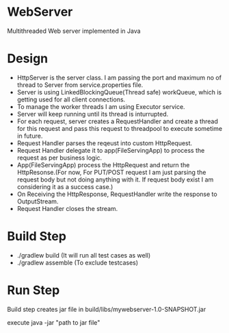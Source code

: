# WebServer
Multithreaded Web server implemented in Java

# Design
- HttpServer is the server class. I am passing the port and maximum no of thread to Server from service.properties file.
- Server is using LinkedBlockingQueue(Thread safe) workQueue, which is getting used for all client connections.
- To manage the worker threads I am using Executor service.
- Server will keep running until its thread is inturrupted.
- For each request, server creates a RequestHandler and create a thread for this request and pass this request to threadpool to execute sometime in future.
- Request Handler parses the reqeust into custom HttpRequest.
- Request Handler delegate it to app(FileServingApp) to process the request as per business logic.
- App(FileServingApp)  process the HttpRequest and return the HttpResonse.(For now, For PUT/POST request I am just parsing the request body but not doing anything with it. If request body exist I am considering it as a success case.)
- On Receiving the HttpResponse, RequestHandler write the response to OutputStream.
- Request Handler closes the stream.

# Build Step
- ./gradlew build (It will run all test cases as well)
- ./gradlew assemble (To exclude testcases)

# Run Step

Build step creates jar file in build/libs/mywebserver-1.0-SNAPSHOT.jar

execute java -jar "path to jar file"

